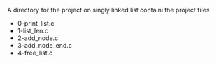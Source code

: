 A directory for the project on singly linked list containi the project files

* 0-print_list.c
* 1-list_len.c
* 2-add_node.c
* 3-add_node_end.c
* 4-free_list.c